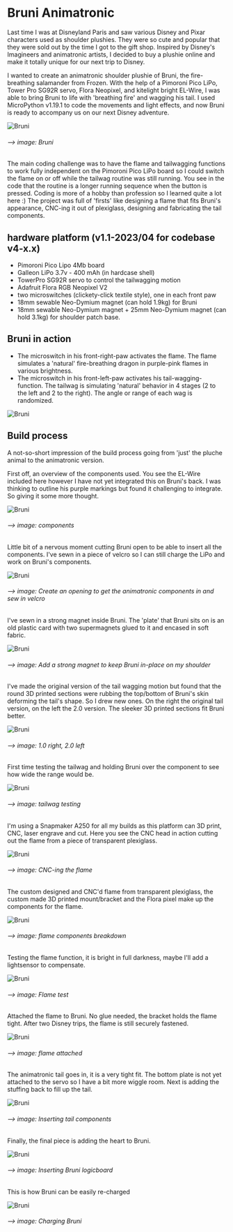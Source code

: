 # Bruni Animatronic

Last time I was at Disneyland Paris and saw various Disney and Pixar characters used as shoulder plushies. They were so cute and popular that they were sold out by the time I got to the gift shop. Inspired by Disney's Imagineers and animatronic artists, I decided to buy a plushie online and make it totally unique for our next trip to Disney. 


I wanted to create an animatronic shoulder plushie of Bruni, the fire-breathing salamander from Frozen. With the help of a Pimoroni Pico LiPo, Tower Pro SG92R servo, Flora Neopixel, and kitelight bright EL-Wire, I was able to bring Bruni to life with 'breathing fire' and wagging his tail. I used MicroPython v1.19.1 to code the movements and light effects, and now Bruni is ready to accompany us on our next Disney adventure.

![Bruni](https://github.com/jinjirosan/Bruni_Animatronic/blob/main/images/IMG_1683.jpeg)
###### --> image: Bruni


The main coding challenge was to have the flame and tailwagging functions to work fully independent on the Pimoroni Pico LiPo board so I could switch the flame on or off while the tailwag routine was still running. You see in the code that the routine is a longer running sequence when the button is pressed. Coding is more of a hobby than profession so I learned quite a lot here :)
The project was full of 'firsts' like designing a flame that fits Bruni's appearance, CNC-ing it out of plexiglass, designing and fabricating the tail components.

## hardware platform (v1.1-2023/04 for codebase v4-x.x)
- Pimoroni Pico Lipo 4Mb board
- Galleon LiPo 3.7v - 400 mAh (in hardcase shell)
- TowerPro SG92R servo to control the tailwagging motion
- Adafruit Flora RGB Neopixel V2
- two microswitches (clickety-click textile style), one in each front paw
- 18mm sewable Neo-Dymium magnet (can hold 1.9kg) for Bruni
- 18mm sewable Neo-Dymium magnet + 25mm Neo-Dymium magnet (can hold 3.1kg) for shoulder patch base.

## Bruni in action
- The microswitch in his front-right-paw activates the flame. The flame simulates a 'natural' fire-breathing dragon in purple-pink flames in various brightness.
- The microswitch in his front-left-paw activates his tail-wagging-function. The tailwag is simulating 'natural' behavior in 4 stages (2 to the left and 2 to the right). The angle or range of each wag is randomized.

![Bruni](https://github.com/jinjirosan/Bruni_Animatronic/blob/main/images/IMG_1684_MOV-demo.gif)

## Build process

A not-so-short impression of the build process going from 'just' the pluche animal to the animatronic version.


First off, an overview of the components used. You see the EL-Wire included here however I have not yet integrated this on Bruni's back. I was thinking to outline his purple markings but found it challenging to integrate. So giving it some more thought.

![Bruni](https://github.com/jinjirosan/Bruni_Animatronic/blob/main/images/IMG_1705-components.jpeg)
###### --> image: components

Little bit of a nervous moment cutting Bruni open to be able to insert all the components. I've sewn in a piece of velcro so I can still charge the LiPo and work on Bruni's components.

![Bruni](https://github.com/jinjirosan/Bruni_Animatronic/blob/main/images/IMG_1643-velcro.jpeg)
###### --> image: Create an opening to get the animatronic components in and sew in velcro

I've sewn in a strong magnet inside Bruni. The 'plate' that Bruni sits on is an old plastic card with two supermagnets glued to it and encased in soft fabric.

![Bruni](https://github.com/jinjirosan/Bruni_Animatronic/blob/main/images/IMG_1644-magnet.jpeg)
###### --> image: Add a strong magnet to keep Bruni in-place on my shoulder

I've made the original version of the tail wagging motion but found that the round 3D printed sections were rubbing the top/bottom of Bruni's skin deforming the tail's shape. So I drew new ones. On the right the original tail version, on the left the 2.0 version. The sleeker 3D printed sections fit Bruni better.

![Bruni](https://github.com/jinjirosan/Bruni_Animatronic/blob/main/images/IMG_1675-tail-versions.jpeg)
###### --> image: 1.0 right, 2.0 left

First time testing the tailwag and holding Bruni over the component to see how wide the range would be.

![Bruni](https://github.com/jinjirosan/Bruni_Animatronic/blob/main/images/IMG_1571_MOV-tailwag-test.gif)
###### --> image: tailwag testing

I'm using a Snapmaker A250 for all my builds as this platform can 3D print, CNC, laser engrave and cut. Here you see the CNC head in action cutting out the flame from a piece of transparent plexiglass.

![Bruni](https://github.com/jinjirosan/Bruni_Animatronic/blob/main/images/IMG_1604_MOV-cutting-flame.gif)
###### --> image: CNC-ing the flame

The custom designed and CNC'd flame from transparent plexiglass, the custom made 3D printed mount/bracket and the Flora pixel make up the components for the flame.

![Bruni](https://github.com/jinjirosan/Bruni_Animatronic/blob/main/images/IMG_1635-flame-components.jpeg)
###### --> image: flame components breakdown

Testing the flame function, it is bright in full darkness, maybe I'll add a lightsensor to compensate.

![Bruni](https://github.com/jinjirosan/Bruni_Animatronic/blob/main/images/IMG_1634_MOV-flame-test.gif)
###### --> image: Flame test

Attached the flame to Bruni. No glue needed, the bracket holds the flame tight. After two Disney trips, the flame is still securely fastened.

![Bruni](https://github.com/jinjirosan/Bruni_Animatronic/blob/main/images/IMG_1679-flame-attached.jpeg)
###### --> image: flame attached

The animatronic tail goes in, it is a very tight fit. The bottom plate is not yet attached to the servo so I have a bit more wiggle room. Next is adding the stuffing back to fill up the tail.

![Bruni](https://github.com/jinjirosan/Bruni_Animatronic/blob/main/images/IMG_1677-inserting-tail.jpeg)
###### --> image: Inserting tail components

Finally, the final piece is adding the heart to Bruni.

![Bruni](https://github.com/jinjirosan/Bruni_Animatronic/blob/main/images/IMG_1681-inserting-heart.jpeg)
###### --> image: Inserting Bruni logicboard

This is how Bruni can be easily re-charged

![Bruni](https://github.com/jinjirosan/Bruni_Animatronic/blob/main/images/IMG_1725-charging-bruni.jpeg)
###### --> image: Charging Bruni
